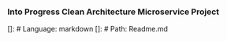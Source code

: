 ### Into Progress Clean Architecture Microservice Project

[]: # Language: markdown
[]: # Path: Readme.md